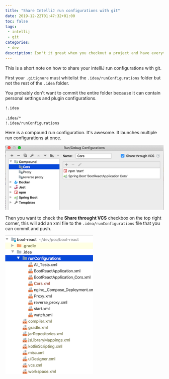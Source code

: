 ```yaml
---
title: "Share IntelliJ run configurations with git"
date: 2019-12-22T01:47:32+01:00
toc: false
tags:
 - intellij
 - git
categories:
 - dev
description: Isn't it great when you checkout a project and have everything at hand to run it? 
---
```


This is a short note on how to share your intelliJ run configurations with git.

First your `.gitignore` must whitelist the `.idea/runConfigurations` folder but not the rest of the `.idea` folder.

You probably don't want to commit the entire folder because it can contain personal settings and plugin configurations.

```gitignore
!.idea

.idea/*
!.idea/runConfigurations
```

Here is a compound run configuration. It's awesome. It launches multiple run configurations at once. 
 
![Run configuration](/assets/images/articles/2019/2019-12-22-run-config.png)

Then you want to check the **Share throught VCS** checkbox on the top right corner, this will add an xml file to the
`.idea/runConfigurations` file that you can commit and push.  

![Xml configuration file](/assets/images/articles/2019/2019-12-22-share-config.png)




